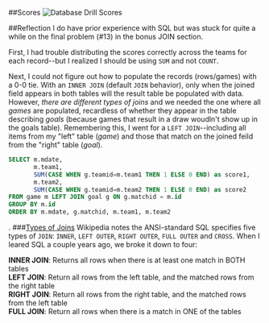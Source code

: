 ##Scores
![Database Drill Scores](http://goo.gl/cRMOU1)

##Reflection
I do have prior experience with SQL but was stuck for quite a while on the final problem (#13) in the bonus JOIN section. 

First, I had trouble distributing the scores correctly across the teams for each record--but I realized I should be using `SUM` and not `COUNT`. 

Next, I could not figure out how to populate the records (rows/games) with a 0-0 tie. With an `INNER JOIN` (default `JOIN` behavior), only when the joined field appears in both tables will the result table be populated with data. However, *there are different types of joins* and we needed the one where all *games* are populated, recardless of whether they appear in the table describing *goals* (because games that result in a draw woudln't show up in the goals table). Remembering this, I went for a `LEFT JOIN`--including all items from my "left" table (*game*) and those that match on the joined feild from the "right" table (*goal*).
```sql
SELECT m.mdate,
       m.team1,
       SUM(CASE WHEN g.teamid=m.team1 THEN 1 ELSE 0 END) as score1,
       m.team2,
       SUM(CASE WHEN g.teamid=m.team2 THEN 1 ELSE 0 END) as score2
FROM game m LEFT JOIN goal g ON g.matchid = m.id
GROUP BY m.id
ORDER BY m.mdate, g.matchid, m.team1, m.team2
```
. 
###[Types of Joins](http://www.w3schools.com/sql/sql_join.asp)
Wikipedia notes the ANSI-standard SQL specifies five types of `JOIN`: `INNER`, `LEFT OUTER`, `RIGHT OUTER`, `FULL OUTER` and `CROSS`. When I leared SQL a couple years ago, we broke it down to four:

**INNER JOIN**: Returns all rows when there is at least one match in BOTH tables<br />
**LEFT JOIN**: Return all rows from the left table, and the matched rows from the right table<br />
**RIGHT JOIN**: Return all rows from the right table, and the matched rows from the left table<br />
**FULL JOIN**: Return all rows when there is a match in ONE of the tables